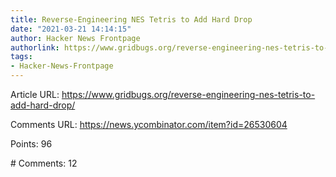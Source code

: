 ```yaml
---
title: Reverse-Engineering NES Tetris to Add Hard Drop
date: "2021-03-21 14:14:15"
author: Hacker News Frontpage
authorlink: https://www.gridbugs.org/reverse-engineering-nes-tetris-to-add-hard-drop/
tags:
- Hacker-News-Frontpage
---
```


<p>Article URL: <a href="https://www.gridbugs.org/reverse-engineering-nes-tetris-to-add-hard-drop/">https://www.gridbugs.org/reverse-engineering-nes-tetris-to-add-hard-drop/</a></p>
<p>Comments URL: <a href="https://news.ycombinator.com/item?id=26530604">https://news.ycombinator.com/item?id=26530604</a></p>
<p>Points: 96</p>
<p># Comments: 12</p>
